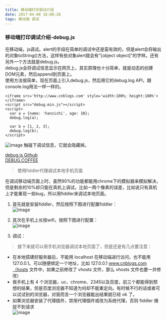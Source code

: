 ```yaml
---
title: 移动端打印调试介绍
date: 2017-04-08 18:08:28
tags: 移动端 调试
---
```


### 移动端打印调试介绍-debug.js

在移动端，js调试。alert的手段在简单的调试中还是蛮有效的，但是alert会将输出的对象toString()方法，这样有些对象alert就会有"[object object]"的字样。还有另外一个方法就是debug.js。   
debug.js会将调试信息显示在网页上，其实原理也十分简单，就是动态的创建DOM元素，然后append到页面上。  
使用方法很简单，现在页面上引入debug.js，然后用它的debug.log API，跟console.log用法一样一样的。  

<!--more-->

```
<iframe src='http://www.cnblogs.com' style='width:100%; height:100%'> </iframe>
<script src="debug.min.js"></script>
<script>
  var a = {name: 'hanzichi', age: 10};
  debug.log(a);

  var b = [1, 2, 3];
  debug.log(b);
</script>
```
![image](http://oi9n0t0p1.bkt.clouddn.com/blog/201704/jsdebug3.png)
触碰下调试信息，它就会隐藏掉。  

[debug.js Github](https://github.com/binnng/debug.js)  
[DEBUG.COFFEE](http://binnng.github.io/debug.js/docs/debug.html)   

> 使用fiddler代理调试本地手机页面   

在调试移动端页面上时，虽然90%的功能都能用chrome下的模拟器来模拟解决，但是剩余的10%却只能在真机上调试。比如一两个像素的误差，比如说只有真机上才能重现一些bug，所以用fiddler来调试本地页面。  

1. 首先就是安装fiddler，然后按照下图进行配置fiddler：  
![image](http://oi9n0t0p1.bkt.clouddn.com/blog/201704/%E7%A7%BB%E5%8A%A8%E7%AB%AF%E8%B0%83%E8%AF%951.png)   

2. 其次在手机上长按wifi，按照下图进行配置：  
![image](http://oi9n0t0p1.bkt.clouddn.com/blog/201704/%E7%A7%BB%E5%8A%A8%E7%AB%AF%E8%B0%83%E8%AF%952.png)  

3. 调试：  
> 接下来就可以用手机浏览器调试本地页面了，但是还是有几点要注意：  
 -  在本地搭建好服务器后，不能用 localhost 在移动端进行访问，也不能用 127.0.0.1。可以随便绑定一个地址，比如 127.0.0.1 www.cnblogs.com（hosts 文件中，如果之前修改了 vhosts 文件，那么 vhosts 文件也要一并修改）  
 -  我手机上有 4 个浏览器，uc、chrome、2345以及百度，前三个都能得到预想的结果，但是百度浏览器不知道为何却不能重定向。有时候不行的话或者可以试试别的浏览器，对我而言一个浏览器能出结果就已经 ok 了。  
 -  如果浏览器安装了代理插件，禁用代理插件或改为系统代理，否则 fiddler 捕捉不到请求  
![image](http://oi9n0t0p1.bkt.clouddn.com/blog/201704/%E7%A7%BB%E5%8A%A8%E7%AB%AF%E8%B0%83%E8%AF%953.png)
